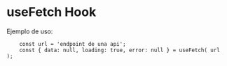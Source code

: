 # useFetch Hook

Ejemplo de uso:
```
    const url = 'endpoint de una api';
    const { data: null, loading: true, error: null } = useFetch( url );
```